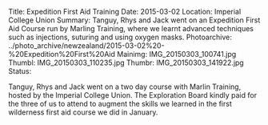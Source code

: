 Title: Expedition First Aid Training
Date: 2015-03-02
Location: Imperial College Union
Summary: Tanguy, Rhys and Jack went on an Expedition First Aid Course run by Marling Training, where we learnt advanced techniques such as injections, suturing and using oxygen masks.
Photoarchive: ../photo_archive/newzealand/2015-03-02%20-%20Expedition%20First%20Aid
Mainimg: IMG_20150303_100741.jpg
Thumbl: IMG_20150303_110235.jpg
Thumbr: IMG_20150303_141922.jpg
Status: 

Tanguy, Rhys and Jack went on a two day course with Marlin Training, hosted by the Imperial College Union. The Exploration Board kindly paid for the three of us to attend to augment the skills we learned in the first wilderness first aid course we did in January.
